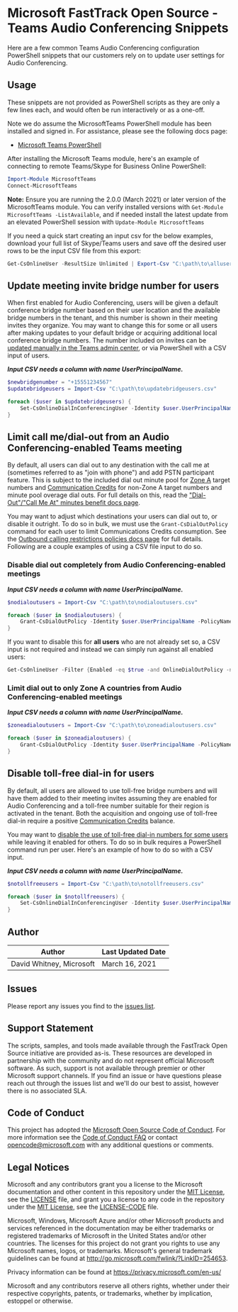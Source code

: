 # Microsoft FastTrack Open Source - Teams Audio Conferencing Snippets

Here are a few common Teams Audio Conferencing configuration PowerShell snippets that our customers rely on to update user settings for Audio Conferencing.

## Usage

These snippets are not provided as PowerShell scripts as they are only a few lines each, and would often be run interactively or as a one-off.

Note we do assume the MicrosoftTeams PowerShell module has been installed and signed in. For assistance, please see the following docs page:

- [Microsoft Teams PowerShell](https://docs.microsoft.com/en-us/MicrosoftTeams/teams-powershell-install)

After installing the Microsoft Teams module, here's an example of connecting to remote Teams/Skype for Business Online PowerShell:

```PowerShell
Import-Module MicrosoftTeams
Connect-MicrosoftTeams
```

**Note:** Ensure you are running the 2.0.0 (March 2021) or later version of the MicrosoftTeams module. You can verify installed versions with `Get-Module MicrosoftTeams -ListAvailable`, and if needed install the latest update from an elevated PowerShell session with `Update-Module MicrosoftTeams`

If you need a quick start creating an input csv for the below examples, download your full list of Skype/Teams users and save off the desired user rows to be the input CSV file from this export:

```PowerShell
Get-CsOnlineUser -ResultSize Unlimited | Export-Csv "C:\path\to\allusers.csv"
```

## Update meeting invite bridge number for users

When first enabled for Audio Conferencing, users will be given a default conference bridge number based on their user location and the available bridge numbers in the tenant, and this number is shown in their meeting invites they organize. You may want to change this for some or all users after making updates to your default bridge or acquiring additional local conference bridge numbers. The number included on invites can be [updated manually in the Teams admin center](https://docs.microsoft.com/en-us/microsoftteams/set-the-phone-numbers-included-on-invites-in-teams), or via PowerShell with a CSV input of users.

**_Input CSV needs a column with name UserPrincipalName._**

```PowerShell
$newbridgenumber = "+15551234567"
$updatebridgeusers = Import-Csv "C:\path\to\updatebridgeusers.csv"

foreach ($user in $updatebridgeusers) {
    Set-CsOnlineDialInConferencingUser -Identity $user.UserPrincipalName -ServiceNumber $newbridgenumber
}
```

## Limit call me/dial-out from an Audio Conferencing-enabled Teams meeting

By default, all users can dial out to any destination with the call me at (sometimes referred to as "join with phone") and add PSTN participant feature. This is subject to the included dial out minute pool for [Zone A](https://docs.microsoft.com/en-us/microsoftteams/audio-conferencing-zones) target numbers and [Communication Credits](https://docs.microsoft.com/en-us/microsoftteams/what-are-communications-credits) for non-Zone A target numbers and minute pool overage dial outs. For full details on this, read the ["Dial-Out"/"Call Me At" minutes benefit docs page](https://docs.microsoft.com/en-us/microsoftteams/audio-conferencing-subscription-dial-out).

You may want to adjust which destinations your users can dial out to, or disable it outright. To do so in bulk, we must use the `Grant-CsDialOutPolicy` command for each user to limit Communications Credits consumption. See the [Outbound calling restrictions policies docs page](https://docs.microsoft.com/en-us/microsoftteams/outbound-calling-restriction-policies) for full details. Following are a couple examples of using a CSV file input to do so.

### Disable dial out completely from Audio Conferencing-enabled meetings

**_Input CSV needs a column with name UserPrincipalName._**

```PowerShell
$nodialoutusers = Import-Csv "C:\path\to\nodialoutusers.csv"

foreach ($user in $nodialoutusers) {
    Grant-CsDialOutPolicy -Identity $user.UserPrincipalName -PolicyName "DialoutCPCDisabledPSTNInternational"
}
```

If you want to disable this for **all users** who are not already set so, a CSV input is not required and instead we can simply run against all enabled users:

```PowerShell
Get-CsOnlineUser -Filter {Enabled -eq $true -and OnlineDialOutPolicy -ne "DialoutCPCDisabledPSTNInternational"} | Grant-CsDialOutPolicy -PolicyName "DialoutCPCDisabledPSTNInternational"
```

### Limit dial out to only Zone A countries from Audio Conferencing-enabled meetings

**_Input CSV needs a column with name UserPrincipalName._**

```PowerShell
$zoneadialoutusers = Import-Csv "C:\path\to\zoneadialoutusers.csv"

foreach ($user in $zoneadialoutusers) {
    Grant-CsDialOutPolicy -Identity $user.UserPrincipalName -PolicyName "DialoutCPCZoneAPSTNInternational"
}
```

## Disable toll-free dial-in for users

By default, all users are allowed to use toll-free bridge numbers and will have them added to their meeting invites assuming they are enabled for Audio Conferencing and a toll-free number suitable for their region is activated in the tenant. Both the acquisition and ongoing use of toll-free dial-in require a positive [Communication Credits](https://docs.microsoft.com/en-us/microsoftteams/what-are-communications-credits) balance.

You may want to [disable the use of toll-free dial-in numbers for some users](https://docs.microsoft.com/en-us/microsoftteams/disabling-toll-free-numbers-for-specific-teams-users) while leaving it enabled for others. To do so in bulk requires a PowerShell command run per user. Here's an example of how to do so with a CSV input.

**_Input CSV needs a column with name UserPrincipalName._**

```PowerShell
$notollfreeusers = Import-Csv "C:\path\to\notollfreeusers.csv"

foreach ($user in $notollfreeusers) {
    Set-CsOnlineDialInConferencingUser -Identity $user.UserPrincipalName -AllowTollFreeDialIn $false
}
```

## Author

|Author|Last Updated Date
|----|--------------------------
|David Whitney, Microsoft|March 16, 2021|

## Issues

Please report any issues you find to the [issues list](https://github.com/microsoft/FastTrack/issues).

## Support Statement

The scripts, samples, and tools made available through the FastTrack Open Source initiative are provided as-is. These resources are developed in partnership with the community and do not represent official Microsoft software. As such, support is not available through premier or other Microsoft support channels. If you find an issue or have questions please reach out through the issues list and we'll do our best to assist, however there is no associated SLA.

## Code of Conduct

This project has adopted the [Microsoft Open Source Code of Conduct](https://opensource.microsoft.com/codeofconduct/).
For more information see the [Code of Conduct FAQ](https://opensource.microsoft.com/codeofconduct/faq/) or
contact [opencode@microsoft.com](mailto:opencode@microsoft.com) with any additional questions or comments.

## Legal Notices

Microsoft and any contributors grant you a license to the Microsoft documentation and other content in this repository under the [MIT License](https://opensource.org/licenses/MIT), see the [LICENSE](LICENSE) file, and grant you a license to any code in the repository under the [MIT License](https://opensource.org/licenses/MIT), see the [LICENSE-CODE](LICENSE-CODE) file.

Microsoft, Windows, Microsoft Azure and/or other Microsoft products and services referenced in the documentation may be either trademarks or registered trademarks of Microsoft in the United States and/or other countries. The licenses for this project do not grant you rights to use any Microsoft names, logos, or trademarks. Microsoft's general trademark guidelines can be found at http://go.microsoft.com/fwlink/?LinkID=254653.

Privacy information can be found at https://privacy.microsoft.com/en-us/

Microsoft and any contributors reserve all others rights, whether under their respective copyrights, patents,
or trademarks, whether by implication, estoppel or otherwise.

